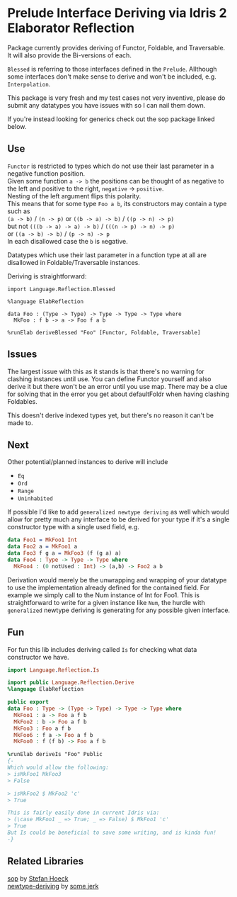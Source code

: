 # Prelude Interface Deriving via Idris 2 Elaborator Reflection

Package currently provides deriving of Functor, Foldable, and Traversable.  
It will also provide the Bi-versions of each.

`Blessed` is referring to those interfaces defined in the `Prelude`.
Allthough some interfaces don't make sense to derive and won't be included, e.g. `Interpolation`.

This package is very fresh and my test cases not very inventive, please do submit any datatypes you have issues with so I can nail them down.

If you're instead looking for generics check out the sop package linked below.

## Use

`Functor` is restricted to types which do not use their last parameter in a negative function position.  
Given some function `a -> b` the positions can be thought of as negative to the left and positive to the right, `negative` -> `positive`.  
Nesting of the left argument flips this polarity.  
This means that for some type `Foo a b`, its constructors may contain a type such as  
`(a -> b)` / `(n -> p)` or `((b -> a) -> b)` / `((p -> n) -> p)`  
but not `(((b -> a) -> a) -> b)` / `(((n -> p) -> n) -> p)`  
or `((a -> b) -> b)` / `(p -> n) -> p `  
In each disallowed case the `b` is `n`egative.

Datatypes which use their last parameter in a function type at all are disallowed in Foldable/Traversable instances.

Deriving is straightforward:
```idris2
import Language.Reflection.Blessed

%language ElabReflection

data Foo : (Type -> Type) -> Type -> Type -> Type where
  MkFoo : f b -> a -> Foo f a b

%runElab deriveBlessed "Foo" [Functor, Foldable, Traversable]
```

## Issues

The largest issue with this as it stands is that there's no warning for clashing instances until use. You can define Functor yourself and also derive it but there won't be an error until you use map. There may be a clue for solving that in the error you get about defaultFoldr when having clashing Foldables.

This doesn't derive indexed types yet, but there's no reason it can't be made to.

## Next

Other potential/planned instances to derive will include
- `Eq`
- `Ord`
- `Range`
- `Uninhabited`

If possible I'd like to add `generalized newtype deriving` as well which would allow for pretty much any interface to be derived for your type if it's a single constructor type with a single used field, e.g.
```idris
data Foo1 = MkFoo1 Int
data Foo2 a = MkFoo1 a
data Foo3 f g a = MkFoo3 (f (g a) a)
data Foo4 : Type -> Type -> Type where
  MkFoo4 : (0 notUsed : Int) -> (a,b) -> Foo2 a b
```
Derivation would merely be the unwrapping and wrapping of your datatype to use the implementation already defined for the contained field. For example we simply call to the Num instance of Int for Foo1. This is straightforward to write for a given instance like `Num`, the hurdle with `generalized` newtype deriving is generating for any possible given interface.

## Fun
For fun this lib includes deriving called `Is` for checking what data constructor we have.
```idris
import Language.Reflection.Is

import public Language.Reflection.Derive
%language ElabReflection

public export
data Foo : Type -> (Type -> Type) -> Type -> Type where
  MkFoo1 : a -> Foo a f b
  MkFoo2 : b -> Foo a f b
  MkFoo3 : Foo a f b
  MkFoo6 : f a -> Foo a f b
  MkFoo0 : f (f b) -> Foo a f b

%runElab deriveIs "Foo" Public
{-
Which would allow the following:
> isMkFoo1 MkFoo3
> False

> isMkFoo2 $ MkFoo2 'c'
> True

This is fairly easily done in current Idris via:
> (\case MkFoo1 _ => True; _ => False) $ MkFoo1 'c'
> True
But Is could be beneficial to save some writing, and is kinda fun!
-}
```

## Related Libraries

[sop](https://github.com/stefan-hoeck/idris2-sop) by [Stefan Hoeck](https://github.com/stefan-hoeck)  
[newtype-deriving](https://github.com/MarcelineVQ/idris2-newtype-deriving) by [some jerk](https://github.com/MarcelineVQ)  
